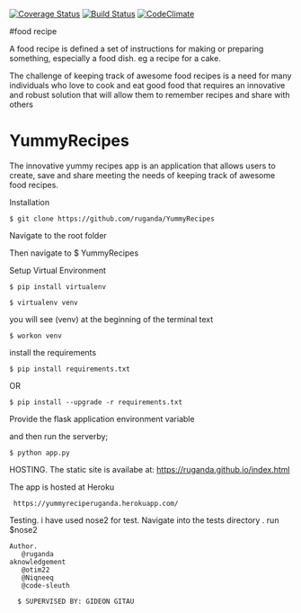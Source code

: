 [![Coverage Status](https://coveralls.io/repos/github/ruganda/YummyRecipes/badge.svg?branch=master)](https://coveralls.io/github/ruganda/YummyRecipes?branch=master)
[![Build Status](https://travis-ci.org/ruganda/YummyRecipes.svg?branch=master)](https://travis-ci.org/ruganda/YummyRecipes)
[![CodeClimate](http://img.shields.io/codeclimate/github/ruganda/YummyRecipes.svg?style=flat)](https://codeclimate.com/github/ruganda/YummyRecipes 
"CodeClimate")

#food recipe

A food recipe is defined a set of instructions for making or preparing something, especially a food dish. eg a recipe for a cake. 

The challenge of keeping track of awesome food recipes is a need for many individuals who love to cook and eat good food that requires an innovative and robust solution that will allow them to remember recipes and share with others 

# YummyRecipes
The innovative yummy recipes app is an application that allows users  to create, save and share  meeting the needs of keeping track of awesome food recipes.


Installation

	$ git clone https://github.com/ruganda/YummyRecipes

Navigate to the root folder

Then navigate to 
	$ YummyRecipes

Setup Virtual Environment

	$ pip install virtualenv

	$ virtualenv venv

you will see (venv) at the beginning of the terminal text

	$ workon venv

install the requirements

	$ pip install requirements.txt

OR

	$ pip install --upgrade -r requirements.txt

Provide the flask application environment variable

 and then run the serverby;


    $ python app.py
  
  HOSTING.
  The static site is availabe at:
  https://ruganda.github.io/index.html 
   
   The app is hosted at Heroku
     
     https://yummyreciperuganda.herokuapp.com/
   
   
   Testing.
   i have used nose2 for test.
   Navigate into the tests directory .
      run
	  $nose2
	  
	Author.
	   @ruganda
	aknowledgement
	   @otim22
	   @Niqneeq
	   @code-sleuth
	   
	  $ SUPERVISED BY: GIDEON GITAU
	  
	  
	  
	  
	   
	   
	   
	   
	   
	  
